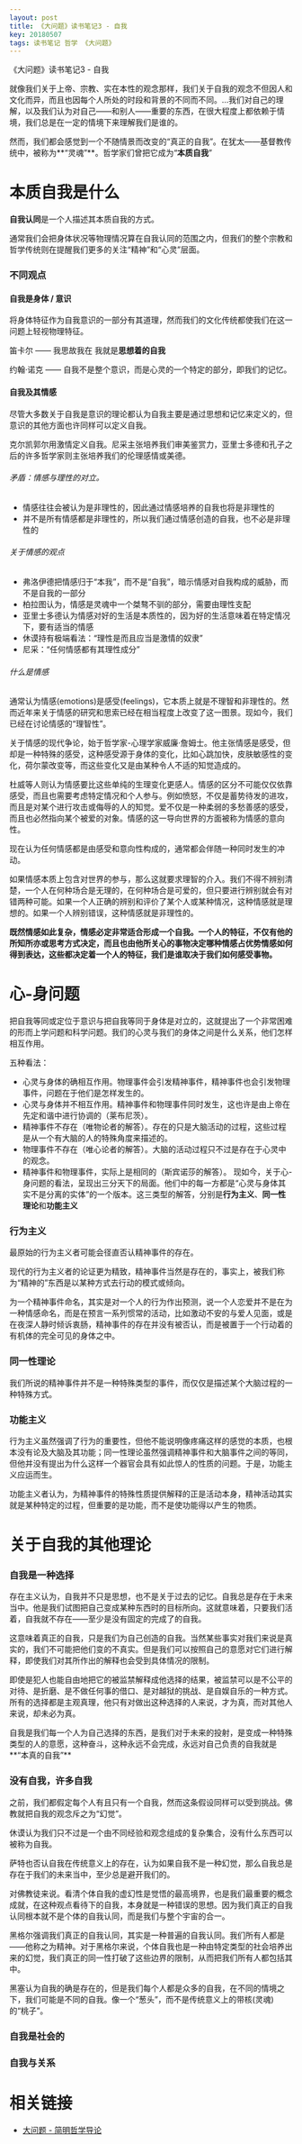 ```yaml
---
layout: post
title: 《大问题》读书笔记3 - 自我
key: 20180507
tags: 读书笔记 哲学 《大问题》
---
```


《大问题》读书笔记3 - 自我

<!--more-->
就像我们关于上帝、宗教、实在本性的观念那样，我们关于自我的观念不但因人和文化而异，而且也因每个人所处的时段和背景的不同而不同。...我们对自己的理解，以及我们认为对自己——和别人——重要的东西，在很大程度上都依赖于情境，我们总是在一定的情境下来理解我们是谁的。

然而，我们都会感觉到一个不随情景而改变的“真正的自我”。在犹太——基督教传统中，被称为**“灵魂”**。哲学家们曾把它成为“**本质自我**”

# 本质自我是什么
**自我认同**是一个人描述其本质自我的方式。

通常我们会把身体状况等物理情况算在自我认同的范围之内，但我们的整个宗教和哲学传统则在提醒我们更多的关注“精神”和“心灵”层面。

### 不同观点
#### 自我是身体 / 意识
将身体特征作为自我意识的一部分有其道理，然而我们的文化传统都使我们在这一问题上轻视物理特征。

笛卡尔 —— 我思故我在 我就是**思想着的自我**

约翰·诺克 —— 自我不是整个意识，而是心灵的一个特定的部分，即我们的记忆。

#### 自我及其情感
尽管大多数关于自我是意识的理论都认为自我主要是通过思想和记忆来定义的，但意识的其他方面也许同样可以定义自我。

克尔凯郭尔用激情定义自我。尼采主张培养我们审美鉴赏力，亚里士多德和孔子之后的许多哲学家则主张培养我们的伦理感情或美德。

###### 矛盾：情感与理性的对立。
- 情感往往会被认为是非理性的，因此通过情感培养的自我也将是非理性的
- 并不是所有情感都是非理性的，所以我们通过情感创造的自我，也不必是非理性的

###### 关于情感的观点
- 弗洛伊德把情感归于“本我”，而不是“自我”，暗示情感对自我构成的威胁，而不是自我的一部分
- 柏拉图认为，情感是灵魂中一个桀骜不驯的部分，需要由理性支配
- 亚里士多德认为情感对好的生活是本质性的，因为好的生活意味着在特定情况下，要有适当的情感
- 休谟持有极端看法：“理性是而且应当是激情的奴隶”
- 尼采：“任何情感都有其理性成分”

###### 什么是情感
通常认为情感(emotions)是感受(feelings)，它本质上就是不理智和非理性的。然而近年来关于情感的研究和思索已经在相当程度上改变了这一图景。现如今，我们已经在讨论情感的“理智性”。

关于情感的现代争论，始于哲学家-心理学家威廉·詹姆士。他主张情感是感受，但却是一种特殊的感受，这种感受源于身体的变化，比如心跳加快，皮肤敏感性的变化，荷尔蒙改变等，而这些变化又是由某种令人不适的知觉造成的。

杜威等人则认为情感要比这些单纯的生理变化更感人。情感的区分不可能仅仅依靠感受，而且也需要考虑特定情况和个人参与。例如愤怒，不仅是蓄势待发的进攻，而且是对某个进行攻击或侮辱的人的知觉。爱不仅是一种柔弱的多愁善感的感受，而且也必然指向某个被爱的对象。情感的这一导向世界的方面被称为情感的意向性。

现在认为任何情感都是由感受和意向性构成的，通常都会伴随一种同时发生的冲动。

如果情感本质上包含对世界的参与，那么这就要求理智的介入。我们不得不辨别清楚，一个人在何种场合是无理的，在何种场合是可爱的，但只要进行辨别就会有对错两种可能。如果一个人正确的辨别和评价了某个人或某种情况，这种情感就是理想的。如果一个人辨别错误，这种情感就是非理性的。

**既然情感如此复杂，情感必定非常适合形成一个自我。一个人的特征，不仅有他的所知所亦或思考方式决定，而且也由他所关心的事物决定哪种情感占优势情感如何得到表达，这些都决定着一个人的特征，我们是谁取决于我们如何感受事物。**

# 心-身问题
把自我等同或定位于意识与把自我等同于身体是对立的，这就提出了一个非常困难的形而上学问题和科学问题。我们的心灵与我们的身体之间是什么关系，他们怎样相互作用。

五种看法：
-  心灵与身体的确相互作用。物理事件会引发精神事件，精神事件也会引发物理事件，问题在于他们是怎样发生的。
-  心灵与身体并不相互作用。精神事件和物理事件同时发生，这也许是由上帝在先定和谐中进行协调的（莱布尼茨）。
-  精神事件不存在（唯物论者的解答）。存在的只是大脑活动的过程，这些过程是从一个有大脑的人的特殊角度来描述的。
-  物理事件不存在（唯心论者的解答）。大脑的活动过程只不过是存在于心灵中的观念。
-  精神事件和物理事件，实际上是相同的（斯宾诺莎的解答）。
现如今，关于心-身问题的看法，呈现出三分天下的局面。他们中的每一方都是“心灵与身体其实不是分离的实体”的一个版本。这三类型的解答，分别是**行为主义**、**同一性理论**和**功能主义**

### 行为主义
最原始的行为主义者可能会径直否认精神事件的存在。

现代的行为主义者的论证更为精致，精神事件当然是存在的，事实上，被我们称为“精神的”东西是以某种方式去行动的模式或倾向。

为一个精神事件命名，其实是对一个人的行为作出预测，说一个人恋爱并不是在为一种情感命名，而是在预言一系列惯常的活动，比如激动不安的与爱人见面，或是在夜深人静时倾诉衷肠，精神事件的存在并没有被否认，而是被置于一个行动着的有机体的完全可见的身体之中。

### 同一性理论
我们所说的精神事件并不是一种特殊类型的事件，而仅仅是描述某个大脑过程的一种特殊方式。

### 功能主义
行为主义虽然强调了行为的重要性，但他不能说明像疼痛这样的感觉的本质，也根本没有论及大脑及其功能；同一性理论虽然强调精神事件和大脑事件之间的等同，但他并没有提出为什么这样一个器官会具有如此惊人的性质的问题。于是，功能主义应运而生。

功能主义者认为，为精神事件的特殊性质提供解释的正是活动本身，精神活动其实就是某种特定的过程，但重要的是功能，而不是使功能得以产生的物质。

# 关于自我的其他理论
### 自我是一种选择
存在主义认为，自我并不只是思想，也不是关于过去的记忆。自我总是存在于未来当中。他是我们试图把自己变成某种东西时的目标所向。这就意味着，只要我们活着，自我就不存在——至少是没有固定的完成了的自我。

这意味着真正的自我，只是我们为自己创造的自我。当然某些事实对我们来说是真实的，我们不可能把他们变的不真实。但是我们可以按照自己的意愿对它们进行解释，即使我们对其所作出的解释也会受到具体情况的限制。

即使是犯人也能自由地把它的被监禁解释成他选择的结果，被监禁可以是不公平的对待、是折磨、是不做任何事的借口、是对越狱的挑战、是自娱自乐的一种方式。所有的选择都是主观真理，他只有对做出这种选择的人来说，才为真，而对其他人来说，却未必为真。

自我是我们每一个人为自己选择的东西，是我们对于未来的投射，是变成一种特殊类型的人的意愿，这种奋斗，这种永远不会完成，永远对自己负责的自我就是**“本真的自我”**

### 没有自我，许多自我
之前，我们都假定每个人有且只有一个自我，然而这条假设同样可以受到挑战。佛教就把自我的观念斥之为“幻觉”。

休谟认为我们只不过是一个由不同经验和观念组成的复杂集合，没有什么东西可以被称为自我。

萨特也否认自我在传统意义上的存在，认为如果自我不是一种幻觉，那么自我总是存在于我们的未来当中，至少总是避开我们的。

对佛教徒来说。看清个体自我的虚幻性是觉悟的最高境界，也是我们最重要的概念成就，在这种观点看待下的自我，本身就是一种错误的思想。因为我们真正的自我认同根本就不是个体的自我认同，而是我们与整个宇宙的合一。

黑格尔强调我们真正的自我认同，其实是一种普遍的自我认同。我们所有人都是——他称之为精神。对于黑格尔来说，个体自我也是一种由特定类型的社会培养出来的幻觉，我们真正的同一性打破了这些边界的限制，从而把我们所有人都包括其中。

黑塞认为自我的确是存在的，但是我们每个人都是众多的自我，在不同的情境之下，我们可能是不同的自我。像一个“葱头”，而不是传统意义上的带核(灵魂)的“桃子”。

### 自我是社会的

### 自我与关系

# 相关链接
- [大问题 - 简明哲学导论](https://book.douban.com/subject/25961458/)